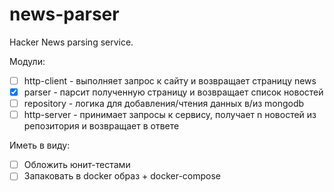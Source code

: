 # news-parser

Hacker News parsing service.

Модули:
- [ ] http-client - выполняет запрос к сайту и возвращает страницу news
- [x] parser - парсит полученную страницу и возвращает список новостей
- [ ] repository - логика для добавления/чтения данных в/из mongodb
- [ ] http-server - принимает запросы к сервису, получает n новостей из репозитория и возвращает в ответе

Иметь в виду:
- [ ] Обложить юнит-тестами
- [ ] Запаковать в docker образ + docker-compose 